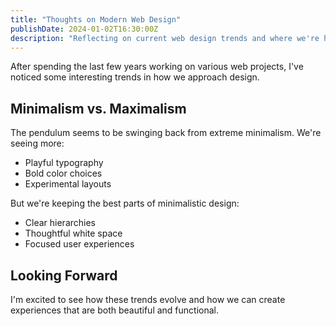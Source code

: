 ```yaml
---
title: "Thoughts on Modern Web Design"
publishDate: 2024-01-02T16:30:00Z
description: "Reflecting on current web design trends and where we're headed"
---
```


After spending the last few years working on various web projects, I've noticed some interesting trends in how we approach design.

## Minimalism vs. Maximalism

The pendulum seems to be swinging back from extreme minimalism. We're seeing more:

- Playful typography
- Bold color choices
- Experimental layouts

But we're keeping the best parts of minimalistic design:

- Clear hierarchies
- Thoughtful white space
- Focused user experiences

## Looking Forward

I'm excited to see how these trends evolve and how we can create experiences that are both beautiful and functional.
